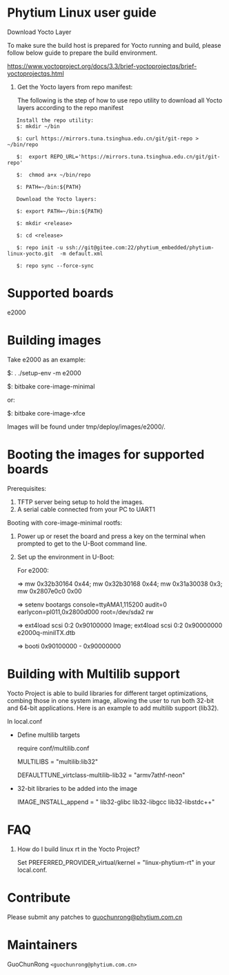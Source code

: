 # Phytium Linux user guide

Download Yocto Layer

To make sure the build host is prepared for Yocto running and build, please follow below guide to prepare the build environment. 

https://www.yoctoproject.org/docs/3.3/brief-yoctoprojectqs/brief-yoctoprojectqs.html

1. Get the Yocto layers from repo manifest:

   The following is the step of how to use repo utility to download all Yocto layers according to the repo manifest
```
   Install the repo utility:
   $: mkdir ~/bin

   $: curl https://mirrors.tuna.tsinghua.edu.cn/git/git-repo > ~/bin/repo

   $:  export REPO_URL='https://mirrors.tuna.tsinghua.edu.cn/git/git-repo'

   $:  chmod a+x ~/bin/repo

   $: PATH=~/bin:${PATH}

   Download the Yocto layers:

   $: export PATH=~/bin:${PATH}

   $: mkdir <release>

   $: cd <release>

   $: repo init -u ssh://git@gitee.com:22/phytium_embedded/phytium-linux-yocto.git  -m default.xml

   $: repo sync --force-sync
```

# Supported boards

 e2000

# Building images

 Take e2000 as an example:

 $: . ./setup-env -m e2000
 
 $: bitbake core-image-minimal

 or:

 $: bitbake core-image-xfce

 Images will be found under tmp/deploy/images/e2000/.


# Booting the images for supported boards

 Prerequisites:
 1. TFTP server being setup to hold the images.
 2. A serial cable connected from your PC to UART1

 Booting with core-image-minimal rootfs:

  1. Power up or reset the board and press a key on the terminal when prompted
     to get to the U-Boot command line.

  2. Set up the environment in U-Boot:

     For e2000:

     => mw 0x32b30164 0x44; mw 0x32b30168 0x44; mw 0x31a30038 0x3; mw 0x2807e0c0 0x00

     => setenv bootargs console=ttyAMA1,115200  audit=0 earlycon=pl011,0x2800d000 root=/dev/sda2 rw
     
     => ext4load scsi 0:2 0x90100000 Image; ext4load scsi 0:2 0x90000000 e2000q-miniITX.dtb

     => booti 0x90100000 - 0x90000000


# Building with Multilib support

  Yocto Project is able to build libraries for different target optimizations, combing those in one system image,
  allowing the user to run both 32-bit and 64-bit applications.
  Here is an example to add multilib support (lib32).

  In local.conf
  - Define multilib targets
  
    require conf/multilib.conf

    MULTILIBS = "multilib:lib32"

    DEFAULTTUNE_virtclass-multilib-lib32 = "armv7athf-neon"
  
  - 32-bit libraries to be added into the image
  
    IMAGE_INSTALL_append = " lib32-glibc lib32-libgcc lib32-libstdc++"


# FAQ
 1. How do I build linux rt in the Yocto Project?

    Set PREFERRED_PROVIDER_virtual/kernel = "linux-phytium-rt" in your local.conf.


# Contribute
  Please submit any patches to guochunrong@phytium.com.cn

# Maintainers

  GuoChunRong `<guochunrong@phytium.com.cn>`
